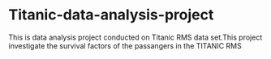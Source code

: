# Titanic-data-analysis-project
This is data analysis project conducted on Titanic RMS data set.This project investigate the survival factors of the passangers in the TITANIC RMS
